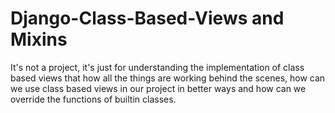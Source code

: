 # Django-Class-Based-Views and Mixins

It's not a project, it's just for understanding the implementation of class based views that how all the things are working behind the scenes, how can we use class based views in our project in better ways and how can we override the functions of builtin classes.
